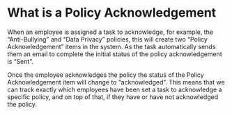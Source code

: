 # What is a Policy Acknowledgement

When an employee is assigned a task to acknowledge, for example, the “Anti-Bullying” and “Data Privacy” policies, this will create two “Policy Acknowledgement” items in the system. As the task automatically sends them an email to complete the initial status of the policy acknowledgement is “Sent”.

Once the employee acknowledges the policy the status of the Policy Acknowledgement item will change to “acknowledged”. This means that we can track exactly which employees have been set a task to acknowledge a specific policy, and on top of that, if they have or have not acknowledged the policy.